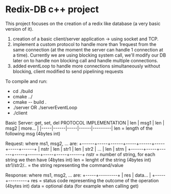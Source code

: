 # Redix-DB c++ project

This project focuses on the creation of a redix like database (a very basic version of it).

1) creation of a basic client/server application -> using socket and TCP.
2) implement a custom protocol to handle more than 1request from the same connection (at the moment the server can handle 1 connection at a time).
    Currently we are using blocking system call, we'll modify our DB later on to handle non blocking call and handle multiple connections.
3) added eventLoop to handle more connections simultaneously without blocking, client modified to send pipelining requests
    
To compile and run:
- cd ./build
- cmake ../
- cmake -- build .
- ./server OR ./serverEventLoop
- ./client


Basic Server: get, set, del
PROTOCOL IMPLEMENTATION
| len | msg1 | len | msg2 | more... |
|-----|------|-----|------|---------|
len = length of the following msg (4bytes int)

Request:
where ms1, msg2, ... are:
+------+-----+------+-----+------+-----+-----+------+
| nstr | len | str1 | len | str2 | ... | len | strn |
+------+-----+------+-----+------+-----+-----+------+
nstr = number of string, for each string we then have (4bytes int)
len = lenght of the string (4bytes int)
str1/str2/.. = the string representing the command/value 

Response:
where ms1, msg2, ... are:
+-----+---------+
| res | data... |
+-----+---------+
res = status code representing the outcome of the operation (4bytes int)
data = optional data (for example when calling get)
